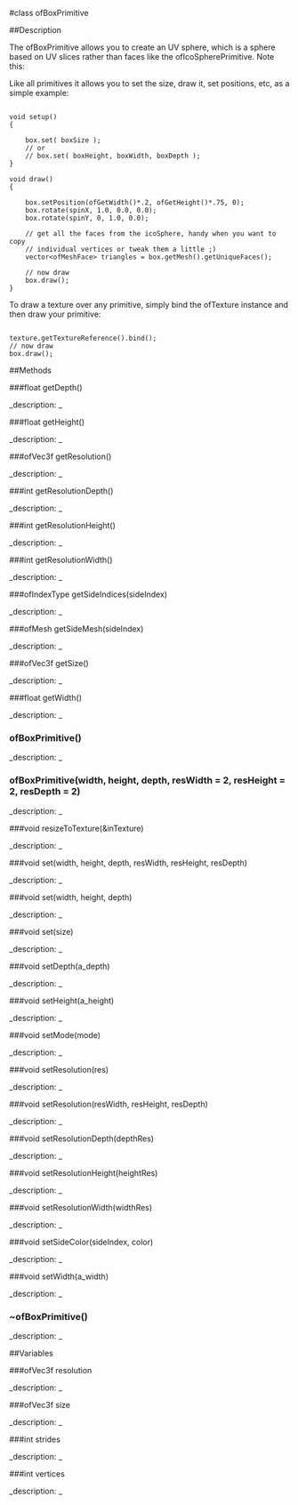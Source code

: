 #class ofBoxPrimitive


##Description



The ofBoxPrimitive allows you to create an UV sphere, which is a sphere based on UV slices rather than faces like the ofIcoSpherePrimitive. Note this:

Like all primitives it allows you to set the size, draw it, set positions, etc, as a simple example:

~~~~{.cpp}

void setup()
{

	box.set( boxSize );
	// or
	// box.set( boxHeight, boxWidth, boxDepth );
}

void draw()
{

	box.setPosition(ofGetWidth()*.2, ofGetHeight()*.75, 0);
	box.rotate(spinX, 1.0, 0.0, 0.0);
	box.rotate(spinY, 0, 1.0, 0.0);

	// get all the faces from the icoSphere, handy when you want to copy
	// individual vertices or tweak them a little ;)
	vector<ofMeshFace> triangles = box.getMesh().getUniqueFaces();

	// now draw
	box.draw();
}
~~~~

To draw a texture over any primitive, simply bind the ofTexture instance and then draw your primitive:

~~~~{.cpp}

texture.getTextureReference().bind();
// now draw
box.draw();

~~~~


##Methods



###float getDepth()

<!--
_syntax: getDepth()_
_name: getDepth_
_returns: float_
_returns_description: _
_parameters: _
_access: public_
_version_started: 0073_
_version_deprecated: _
_summary: _
_constant: False_
_static: no_
_visible: True_
_advanced: False_
-->

_description: _







<!----------------------------------------------------------------------------->

###float getHeight()

<!--
_syntax: getHeight()_
_name: getHeight_
_returns: float_
_returns_description: _
_parameters: _
_access: public_
_version_started: 0073_
_version_deprecated: _
_summary: _
_constant: False_
_static: no_
_visible: True_
_advanced: False_
-->

_description: _







<!----------------------------------------------------------------------------->

###ofVec3f getResolution()

<!--
_syntax: getResolution()_
_name: getResolution_
_returns: ofVec3f_
_returns_description: _
_parameters: _
_access: public_
_version_started: 0073_
_version_deprecated: _
_summary: _
_constant: False_
_static: no_
_visible: True_
_advanced: False_
-->

_description: _







<!----------------------------------------------------------------------------->

###int getResolutionDepth()

<!--
_syntax: getResolutionDepth()_
_name: getResolutionDepth_
_returns: int_
_returns_description: _
_parameters: _
_access: public_
_version_started: 0073_
_version_deprecated: _
_summary: _
_constant: False_
_static: no_
_visible: True_
_advanced: False_
-->

_description: _







<!----------------------------------------------------------------------------->

###int getResolutionHeight()

<!--
_syntax: getResolutionHeight()_
_name: getResolutionHeight_
_returns: int_
_returns_description: _
_parameters: _
_access: public_
_version_started: 0073_
_version_deprecated: _
_summary: _
_constant: False_
_static: no_
_visible: True_
_advanced: False_
-->

_description: _







<!----------------------------------------------------------------------------->

###int getResolutionWidth()

<!--
_syntax: getResolutionWidth()_
_name: getResolutionWidth_
_returns: int_
_returns_description: _
_parameters: _
_access: public_
_version_started: 0073_
_version_deprecated: _
_summary: _
_constant: False_
_static: no_
_visible: True_
_advanced: False_
-->

_description: _







<!----------------------------------------------------------------------------->

###ofIndexType getSideIndices(sideIndex)

<!--
_syntax: getSideIndices(sideIndex)_
_name: getSideIndices_
_returns: ofIndexType_
_returns_description: _
_parameters: int sideIndex_
_access: public_
_version_started: 0073_
_version_deprecated: _
_summary: _
_constant: False_
_static: no_
_visible: True_
_advanced: False_
-->

_description: _







<!----------------------------------------------------------------------------->

###ofMesh getSideMesh(sideIndex)

<!--
_syntax: getSideMesh(sideIndex)_
_name: getSideMesh_
_returns: ofMesh_
_returns_description: _
_parameters: int sideIndex_
_access: public_
_version_started: 0073_
_version_deprecated: _
_summary: _
_constant: False_
_static: no_
_visible: True_
_advanced: False_
-->

_description: _







<!----------------------------------------------------------------------------->

###ofVec3f getSize()

<!--
_syntax: getSize()_
_name: getSize_
_returns: ofVec3f_
_returns_description: _
_parameters: _
_access: public_
_version_started: 0073_
_version_deprecated: _
_summary: _
_constant: False_
_static: no_
_visible: True_
_advanced: False_
-->

_description: _







<!----------------------------------------------------------------------------->

###float getWidth()

<!--
_syntax: getWidth()_
_name: getWidth_
_returns: float_
_returns_description: _
_parameters: _
_access: public_
_version_started: 0073_
_version_deprecated: _
_summary: _
_constant: False_
_static: no_
_visible: True_
_advanced: False_
-->

_description: _







<!----------------------------------------------------------------------------->

### ofBoxPrimitive()

<!--
_syntax: ofBoxPrimitive()_
_name: ofBoxPrimitive_
_returns: _
_returns_description: _
_parameters: _
_access: public_
_version_started: 0073_
_version_deprecated: _
_summary: _
_constant: False_
_static: no_
_visible: True_
_advanced: False_
-->

_description: _







<!----------------------------------------------------------------------------->

### ofBoxPrimitive(width, height, depth, resWidth = 2, resHeight = 2, resDepth = 2)

<!--
_syntax: ofBoxPrimitive(width, height, depth, resWidth = 2, resHeight = 2, resDepth = 2)_
_name: ofBoxPrimitive_
_returns: _
_returns_description: _
_parameters: float width, float height, float depth, int resWidth=2, int resHeight=2, int resDepth=2_
_access: public_
_version_started: 0073_
_version_deprecated: _
_summary: _
_constant: False_
_static: no_
_visible: True_
_advanced: False_
-->

_description: _







<!----------------------------------------------------------------------------->

###void resizeToTexture(&inTexture)

<!--
_syntax: resizeToTexture(&inTexture)_
_name: resizeToTexture_
_returns: void_
_returns_description: _
_parameters: ofTexture &inTexture_
_access: public_
_version_started: 0073_
_version_deprecated: _
_summary: _
_constant: False_
_static: no_
_visible: True_
_advanced: False_
-->

_description: _







<!----------------------------------------------------------------------------->

###void set(width, height, depth, resWidth, resHeight, resDepth)

<!--
_syntax: set(width, height, depth, resWidth, resHeight, resDepth)_
_name: set_
_returns: void_
_returns_description: _
_parameters: float width, float height, float depth, int resWidth, int resHeight, int resDepth_
_access: public_
_version_started: 0073_
_version_deprecated: _
_summary: _
_constant: False_
_static: no_
_visible: True_
_advanced: False_
-->

_description: _







<!----------------------------------------------------------------------------->

###void set(width, height, depth)

<!--
_syntax: set(width, height, depth)_
_name: set_
_returns: void_
_returns_description: _
_parameters: float width, float height, float depth_
_access: public_
_version_started: 0073_
_version_deprecated: _
_summary: _
_constant: False_
_static: no_
_visible: True_
_advanced: False_
-->

_description: _







<!----------------------------------------------------------------------------->

###void set(size)

<!--
_syntax: set(size)_
_name: set_
_returns: void_
_returns_description: _
_parameters: float size_
_access: public_
_version_started: 0073_
_version_deprecated: _
_summary: _
_constant: False_
_static: no_
_visible: True_
_advanced: False_
-->

_description: _







<!----------------------------------------------------------------------------->

###void setDepth(a_depth)

<!--
_syntax: setDepth(a_depth)_
_name: setDepth_
_returns: void_
_returns_description: _
_parameters: float a_depth_
_access: public_
_version_started: 0073_
_version_deprecated: _
_summary: _
_constant: False_
_static: no_
_visible: True_
_advanced: False_
-->

_description: _







<!----------------------------------------------------------------------------->

###void setHeight(a_height)

<!--
_syntax: setHeight(a_height)_
_name: setHeight_
_returns: void_
_returns_description: _
_parameters: float a_height_
_access: public_
_version_started: 0073_
_version_deprecated: _
_summary: _
_constant: False_
_static: no_
_visible: True_
_advanced: False_
-->

_description: _







<!----------------------------------------------------------------------------->

###void setMode(mode)

<!--
_syntax: setMode(mode)_
_name: setMode_
_returns: void_
_returns_description: _
_parameters: ofPrimitiveMode mode_
_access: public_
_version_started: 0073_
_version_deprecated: _
_summary: _
_constant: False_
_static: no_
_visible: True_
_advanced: False_
-->

_description: _







<!----------------------------------------------------------------------------->

###void setResolution(res)

<!--
_syntax: setResolution(res)_
_name: setResolution_
_returns: void_
_returns_description: _
_parameters: int res_
_access: public_
_version_started: 0073_
_version_deprecated: _
_summary: _
_constant: False_
_static: no_
_visible: True_
_advanced: False_
-->

_description: _







<!----------------------------------------------------------------------------->

###void setResolution(resWidth, resHeight, resDepth)

<!--
_syntax: setResolution(resWidth, resHeight, resDepth)_
_name: setResolution_
_returns: void_
_returns_description: _
_parameters: int resWidth, int resHeight, int resDepth_
_access: public_
_version_started: 0073_
_version_deprecated: _
_summary: _
_constant: False_
_static: no_
_visible: True_
_advanced: False_
-->

_description: _







<!----------------------------------------------------------------------------->

###void setResolutionDepth(depthRes)

<!--
_syntax: setResolutionDepth(depthRes)_
_name: setResolutionDepth_
_returns: void_
_returns_description: _
_parameters: int depthRes_
_access: public_
_version_started: 0073_
_version_deprecated: _
_summary: _
_constant: False_
_static: no_
_visible: True_
_advanced: False_
-->

_description: _







<!----------------------------------------------------------------------------->

###void setResolutionHeight(heightRes)

<!--
_syntax: setResolutionHeight(heightRes)_
_name: setResolutionHeight_
_returns: void_
_returns_description: _
_parameters: int heightRes_
_access: public_
_version_started: 0073_
_version_deprecated: _
_summary: _
_constant: False_
_static: no_
_visible: True_
_advanced: False_
-->

_description: _







<!----------------------------------------------------------------------------->

###void setResolutionWidth(widthRes)

<!--
_syntax: setResolutionWidth(widthRes)_
_name: setResolutionWidth_
_returns: void_
_returns_description: _
_parameters: int widthRes_
_access: public_
_version_started: 0073_
_version_deprecated: _
_summary: _
_constant: False_
_static: no_
_visible: True_
_advanced: False_
-->

_description: _







<!----------------------------------------------------------------------------->

###void setSideColor(sideIndex, color)

<!--
_syntax: setSideColor(sideIndex, color)_
_name: setSideColor_
_returns: void_
_returns_description: _
_parameters: int sideIndex, ofColor color_
_access: public_
_version_started: 0073_
_version_deprecated: _
_summary: _
_constant: False_
_static: no_
_visible: True_
_advanced: False_
-->

_description: _







<!----------------------------------------------------------------------------->

###void setWidth(a_width)

<!--
_syntax: setWidth(a_width)_
_name: setWidth_
_returns: void_
_returns_description: _
_parameters: float a_width_
_access: public_
_version_started: 0073_
_version_deprecated: _
_summary: _
_constant: False_
_static: no_
_visible: True_
_advanced: False_
-->

_description: _







<!----------------------------------------------------------------------------->

### ~ofBoxPrimitive()

<!--
_syntax: ~ofBoxPrimitive()_
_name: ~ofBoxPrimitive_
_returns: _
_returns_description: _
_parameters: _
_access: public_
_version_started: 0073_
_version_deprecated: _
_summary: _
_constant: False_
_static: no_
_visible: True_
_advanced: False_
-->

_description: _







<!----------------------------------------------------------------------------->

##Variables



###ofVec3f resolution

<!--
_name: resolution_
_type: ofVec3f_
_access: protected_
_version_started: 0073_
_version_deprecated: _
_summary: _
_visible: True_
_constant: True_
_advanced: False_
-->

_description: _







<!----------------------------------------------------------------------------->

###ofVec3f size

<!--
_name: size_
_type: ofVec3f_
_access: protected_
_version_started: 0073_
_version_deprecated: _
_summary: _
_visible: True_
_constant: True_
_advanced: False_
-->

_description: _







<!----------------------------------------------------------------------------->

###int strides

<!--
_name: strides_
_type: int_
_access: protected_
_version_started: 0073_
_version_deprecated: _
_summary: _
_visible: True_
_constant: True_
_advanced: False_
-->

_description: _







<!----------------------------------------------------------------------------->

###int vertices

<!--
_name: vertices_
_type: int_
_access: protected_
_version_started: 0073_
_version_deprecated: _
_summary: _
_visible: True_
_constant: True_
_advanced: False_
-->

_description: _







<!----------------------------------------------------------------------------->

